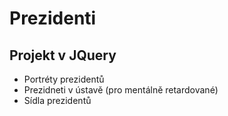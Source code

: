 # Prezidenti
## Projekt v JQuery
* Portréty prezidentů
* Prezidneti v ústavě (pro mentálně retardované)
* Sídla prezidentů
